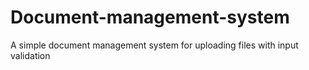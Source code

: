 # Document-management-system
A simple document management system for uploading files with input validation
